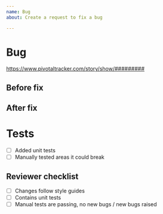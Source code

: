 ```yaml
---
name: Bug
about: Create a request to fix a bug

---
```


# Bug

https://www.pivotaltracker.com/story/show/#########

## Before fix

<!-- Explanation of the findings on this bug -->

## After fix

<!-- Explanation of what was fixed -->

# Tests

<!-- Instructions for reviwers to test the PR -->

- [ ] Added unit tests
- [ ] Manually tested areas it could break

## Reviewer checklist

- [ ] Changes follow style guides
- [ ] Contains unit tests
- [ ] Manual tests are passing, no new bugs / new bugs raised
